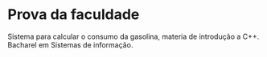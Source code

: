 # Prova da faculdade
Sistema para calcular o consumo da gasolina, materia de introdução a C++. Bacharel em Sistemas de informação.
